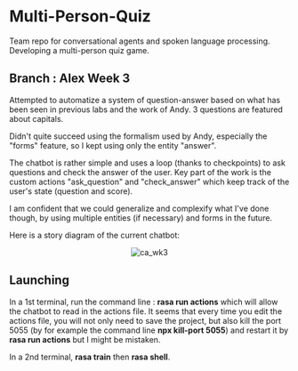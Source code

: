 # Multi-Person-Quiz
Team repo for conversational agents and spoken language processing. Developing a multi-person quiz game.

## Branch : Alex Week 3

Attempted to automatize a system of question-answer based on what has been seen in previous labs and the work of Andy. 3 questions are featured about capitals.

Didn't quite succeed using the formalism used by Andy, especially the "forms" feature, so I kept using only the entity "answer". 

The chatbot is rather simple and uses a loop (thanks to checkpoints) to ask questions and check the answer of the user. Key part of the work is the custom actions "ask_question" and "check_answer" which keep track of the user's state (question and score). 

I am confident that we could generalize and complexify what I've done though, by using multiple entities (if necessary) and forms in the future.

Here is a story diagram of the current chatbot:

<center>
  
![ca_wk3](https://user-images.githubusercontent.com/92320638/216168429-51fca261-da3f-4b08-92ea-92435a2cce48.png)
  
</center>

## Launching

In a 1st terminal, run the command line : __rasa run actions__ which will allow the chatbot to read in the actions file.
It seems that every time you edit the actions file, you will not only need to save the project, but also kill the port 5055 (by for example the command line __npx kill-port 5055__) and restart it by __rasa run actions__ but I might be mistaken.

In a 2nd terminal, __rasa train__ then __rasa shell__.
